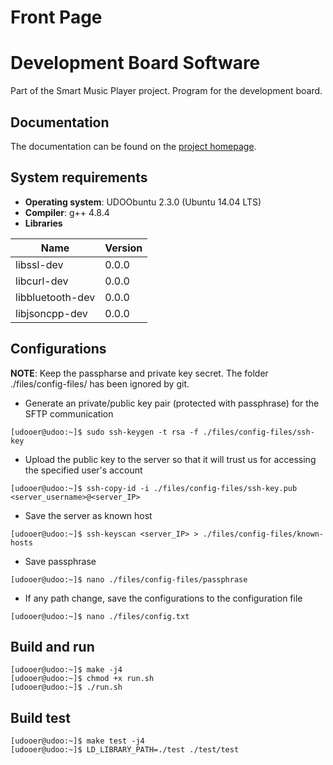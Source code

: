 Front Page
========================

Development Board Software
========================
Part of the Smart Music Player project. Program for the development board.

Documentation
------------------------
The documentation can be found on the [project homepage](https://vamk-embedded-project-2019a.github.io/Device-Software/).

System requirements
------------------------
* __Operating system__: UDOObuntu 2.3.0 (Ubuntu 14.04 LTS)  
* __Compiler__: g++ 4.8.4  
* __Libraries__  

Name | Version
--- | ---
libssl-dev | 0.0.0
libcurl-dev | 0.0.0
libbluetooth-dev | 0.0.0
libjsoncpp-dev | 0.0.0

Configurations
------------------------
__NOTE__: Keep the passpharse and private key secret. The folder ./files/config-files/ has been ignored by git.  
* Generate an private/public key pair (protected with passphrase) for the SFTP communication  
```console
[udooer@udoo:~]$ sudo ssh-keygen -t rsa -f ./files/config-files/ssh-key
```
* Upload the public key to the server so that it will trust us for accessing the specified user's account
```console
[udooer@udoo:~]$ ssh-copy-id -i ./files/config-files/ssh-key.pub <server_username>@<server_IP>
```
* Save the server as known host
```console
[udooer@udoo:~]$ ssh-keyscan <server_IP> > ./files/config-files/known-hosts
```
* Save passphrase
```console
[udooer@udoo:~]$ nano ./files/config-files/passphrase
```
* If any path change, save the configurations to the configuration file  
```console
[udooer@udoo:~]$ nano ./files/config.txt
```

Build and run
------------------------
```console
[udooer@udoo:~]$ make -j4
[udooer@udoo:~]$ chmod +x run.sh
[udooer@udoo:~]$ ./run.sh
```

Build test
------------------------
```console
[udooer@udoo:~]$ make test -j4
[udooer@udoo:~]$ LD_LIBRARY_PATH=./test ./test/test
```
